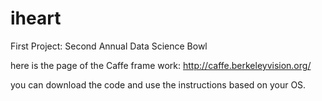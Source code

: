 # iheart
First Project: Second Annual Data Science Bowl

here is the page of the Caffe frame work:
http://caffe.berkeleyvision.org/
 
you can download the code and use the instructions based on your OS.


